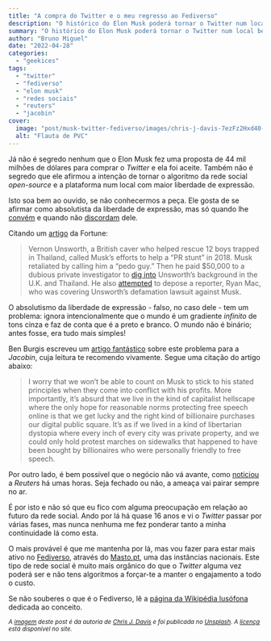 ```yaml
---
title: "A compra do Twitter e o meu regresso ao Fediverso"
description: "O histórico do Elon Musk poderá tornar o Twitter num local bem pior se a compra da rede social for avante. Por isso, voltei a estar ativo no Fediverso, um local muito mais orgânico do que o Twitter alguma vez poderá ser"
summary: "O histórico do Elon Musk poderá tornar o Twitter num local bem pior se a compra da rede social for avante. Por isso, voltei a estar ativo no Fediverso, um local muito mais orgânico do que o Twitter alguma vez poderá ser"
author: "Bruno Miguel"
date: "2022-04-28"
categories:
  - "geekices"
tags:
  - "twitter"
  - "fediverso"
  - "elon musk"
  - "redes sociais"
  - "reuters"
  - "jacobin"
cover:
  image: "post/musk-twitter-fediverso/images/chris-j-davis-7ezFz2Hxd40-unsplash.webp"
  alt: "Flauta de PVC"
---
```


Já não é segredo nenhum que o Elon Musk fez uma proposta de 44 mil milhões de dólares para comprar o *Twitter* e ela foi aceite. Também não é segredo que ele afirmou a intenção de tornar o algoritmo da rede social _open-source_ e a plataforma num local com maior liberdade de expressão.

Isto soa bem ao ouvido, se não conhecermos a peça. Ele gosta de se afirmar como absolutista da liberdade de expressão, mas só quando lhe [convém](https://www.cnbc.com/2022/03/15/tesla-fired-employee-who-posted-fsd-beta-videos-as-ai-addict-on-youtube.html) e quando não [discordam](https://www.businessinsider.com/tesla-elon-musk-ruthlessly-fired-anyone-who-disagreed-spacex-report-2021-8) dele.

Citando um [artigo](https://fortune.com/2022/04/22/elon-musk-twitter-free-speech-tesla-spacex-long-history-silencing-critics/) da Fortune:

> Vernon Unsworth, a British caver who helped rescue 12 boys trapped in Thailand, called Musk’s efforts to help a “PR stunt” in 2018. Musk retaliated by calling him a “pedo guy.” Then he paid $50,000 to a dubious private investigator to [dig into](https://www.bloomberg.com/news/articles/2019-09-16/musk-reveals-detective-probed-man-who-sued-over-pedo-guy-tweet) Unsworth’s background in the U.K. and Thailand. He also [attempted](https://twitter.com/rmac18/status/1189000865060753409) to depose a reporter, Ryan Mac, who was covering Unsworth’s defamation lawsuit against Musk.

O absolutismo da liberdade de expressão - falso, no caso dele - tem um problema: ignora intencionalmente que o mundo é um gradiente _infinito_ de tons cinza e faz de conta que é a preto e branco. O mundo não é binário; antes fosse, era tudo mais simples!

Ben Burgis escreveu um [artigo fantástico](https://jacobinmag.com/2022/04/elon-musk-billionaire-twitter-acquisition-free-speech) sobre este problema para a *Jacobin*, cuja leitura te recomendo vivamente. Segue uma citação do artigo abaixo:

> I worry that we won’t be able to count on Musk to stick to his stated principles when they come into conflict with his profits. More importantly, it’s absurd that we live in the kind of capitalist hellscape where the only hope for reasonable norms protecting free speech online is that we get lucky and the right kind of billionaire purchases our digital public square. It’s as if we lived in a kind of libertarian dystopia where every inch of every city was private property, and we could only hold protest marches on sidewalks that happened to have been bought by billionaires who were personally friendly to free speech.

Por outro lado, é bem possível que o negócio não vá avante, como [noticiou](https://www.reuters.com/breakingviews/elon-musk-probably-wont-buy-twitter-2022-04-27/) a *Reuters* há umas horas. Seja fechado ou não, a ameaça vai pairar sempre no ar.

É por isto e não só que eu fico com alguma preocupação em relação ao futuro da rede social. Ando por lá há quase 16 anos e vi o _Twitter_ passar por várias fases, mas nunca nenhuma me fez ponderar tanto a minha continuidade lá como esta.

O mais provável é que me mantenha por lá, mas vou fazer para estar mais ativo no [Fediverso](https://masto.pt/web/@brunomiguel), através do [Masto.pt](https://masto.pt), uma das instâncias nacionais. Este tipo de rede social é muito mais orgânico do que o _Twitter_ alguma vez poderá ser e não tens algoritmos a forçar-te a manter o engajamento a todo o custo.

Se não souberes o que é o Fediverso, lê a [página da Wikipédia lusófona](https://pt.wikipedia.org/wiki/Fediverse) dedicada ao conceito.

<small>_A [imagem](https://unsplash.com/photos/7ezFz2Hxd40) deste post é da autoria de [Chris J. Davis](https://unsplash.com/@chrisjdavis) e foi publicada no [Unsplash](https://unsplash.com). A [licença](https://unsplash.com/license) está disponível no site._</small>
